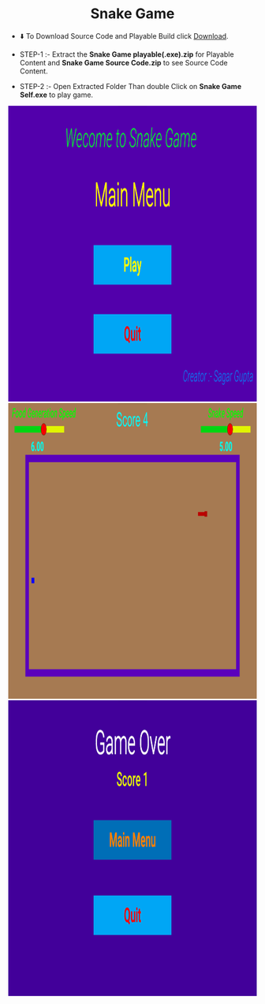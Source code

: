 <h1 align="Center"> Snake Game </h1>

 
- ⬇️ To Download Source Code and Playable Build click [Download](https://drive.google.com/drive/folders/1Aeiwm-NYEDG-VxkZVJBNHitLlna0a2yJ?usp=sharing).


- STEP-1 :- Extract the **Snake Game playable(.exe).zip** for Playable Content and **Snake Game Source Code.zip** to see Source Code Content.
- STEP-2 :- Open Extracted Folder Than double Click on **Snake Game Self.exe** to play game.
<img src="Images/main menu.png" alt="Main-Menu" width="100%" height="600">
<img src="Images/Game.png" alt="Main-Menu" width="100%" height="600">
<img src="Images/GameOver.png" alt="Main-Menu" width="100%" height="600">
